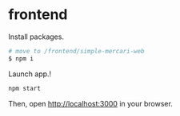 # frontend

Install packages.

```sh
# move to /frontend/simple-mercari-web
$ npm i
```

Launch app.!

```sh
npm start
```

Then, open [http://localhost:3000](http://localhost:3000) in your browser.
